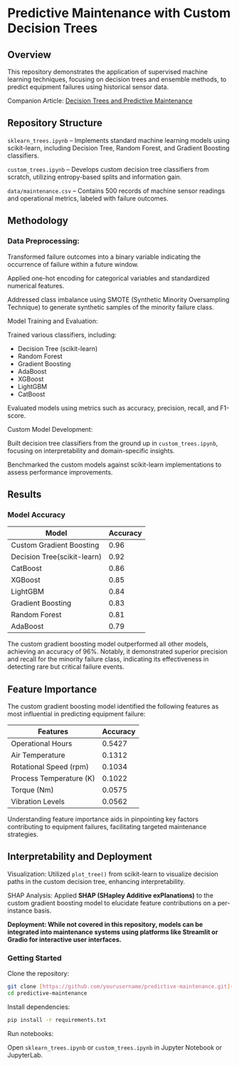 # Predictive Maintenance with Custom Decision Trees
## Overview
This repository demonstrates the application of supervised machine learning techniques, focusing on decision trees and ensemble methods, to predict equipment failures using historical sensor data.

Companion Article: [Decision Trees and Predictive Maintenance](https://4cda.com/decision-trees-for-predictive-maintenance/)

## Repository Structure
`sklearn_trees.ipynb` – Implements standard machine learning models using scikit-learn, including Decision Tree, Random Forest, and Gradient Boosting classifiers.

`custom_trees.ipynb` – Develops custom decision tree classifiers from scratch, utilizing entropy-based splits and information gain.

`data/maintenance.csv` – Contains 500 records of machine sensor readings and operational metrics, labeled with failure outcomes.

## Methodology
### Data Preprocessing:

Transformed failure outcomes into a binary variable indicating the occurrence of failure within a future window.

Applied one-hot encoding for categorical variables and standardized numerical features.

Addressed class imbalance using SMOTE (Synthetic Minority Oversampling Technique) to generate synthetic samples of the minority failure class.

Model Training and Evaluation:

Trained various classifiers, including:

* Decision Tree (scikit-learn)
* Random Forest
* Gradient Boosting
* AdaBoost
* XGBoost
* LightGBM
* CatBoost

Evaluated models using metrics such as accuracy, precision, recall, and F1-score.

Custom Model Development:

Built decision tree classifiers from the ground up in `custom_trees.ipynb`, focusing on interpretability and domain-specific insights.

Benchmarked the custom models against scikit-learn implementations to assess performance improvements.

## Results
### Model	Accuracy

| Model  | Accuracy |
| ------------- | ------------- |
| Custom Gradient Boosting | 0.96 |
| Decision Tree(scikit-learn) | 0.92 |
| CatBoost | 0.86 |
| XGBoost | 0.85 |
| LightGBM | 0.84 |
| Gradient Boosting | 0.83 |
| Random Forest | 0.81 |
| AdaBoost | 0.79 |

The custom gradient boosting model outperformed all other models, achieving an accuracy of 96%. Notably, it demonstrated superior precision and recall for the minority failure class, indicating its effectiveness in detecting rare but critical failure events.

## Feature Importance
The custom gradient boosting model identified the following features as most influential in predicting equipment failure:

| Features  | Accuracy |
| ------------- | ------------- |
| Operational Hours | 0.5427 |
| Air Temperature | 0.1312 |
| Rotational Speed (rpm) | 0.1034 |
| Process Temperature (K) | 0.1022 |
| Torque (Nm) | 0.0575 |
| Vibration Levels | 0.0562 |

Understanding feature importance aids in pinpointing key factors contributing to equipment failures, facilitating targeted maintenance strategies.

## Interpretability and Deployment
Visualization: Utilized `plot_tree()` from scikit-learn to visualize decision paths in the custom decision tree, enhancing interpretability.

SHAP Analysis: Applied **SHAP (SHapley Additive exPlanations)** to the custom gradient boosting model to elucidate feature contributions on a per-instance basis.

**Deployment: While not covered in this repository, models can be integrated into maintenance systems using platforms like Streamlit or Gradio for interactive user interfaces.**

### Getting Started
Clone the repository:

```bash
git clone [https://github.com/yourusername/predictive-maintenance.git](https://github.com/4CDA/predictive_maintenance_decisiontrees.git)
cd predictive-maintenance
```

Install dependencies:

```bash
pip install -r requirements.txt
```

Run notebooks:

Open `sklearn_trees.ipynb` or `custom_trees.ipynb` in Jupyter Notebook or JupyterLab.
